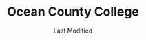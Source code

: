 ---
layout: location-page
date: Last Modified
description: "Local COVID-19 testing is available at Ocean County College in Toms River, New Jersey, USA."
permalink: "locations/new-jersey/toms-river/ocean-county-college/"
tags:
  - locations
  - new-jersey
title: Ocean County College
uniqueName: ocean-county-college
state: New Jersey
stateAbbr: NJ
hood: "Ocean County"
address: "1 College Drive"
city: "Toms River"
zip: "08754"
zipsNearby: "07981 07999 08888 08889 07095 10001 10002 10003 10004 10005 10006 10007 10008 10009 10010 10011 10012 10013 10014 10016 10017 10018 10019 10020 10021 10022 10023 10024 10025 10026 10027 10028 10029 10030 10031 10032 10033 10034 08801 07001 08803 07920 07939 07002 07921 07922 07924 07003 08805 08807 07926 07006 07007 07008 07927 07928 07010 08809 07016 08810 08812 08816 07936 07017 07018 07019 07020 08817 08818 08820 08837 08899 07201 07202 07203 07204 07205 07206 07207 07208 07021 07022 07023 07931 08821 08822 07932 08823 08825 07027 07933 07934 07028 07935 07029 08828 08829 08844 07030 08830 08831 07097 07302 07303 07304 07305 07306 07307 07308 07310 07311 07395 07399 07031 07032 07099 08832 08824 07033 08833 07938 07036 07643 07039 07940 08835 07040 08836 07945 08840 08846 07041 07946 08850 08852 07042 07043 07044 07960 07961 07962 07963 08853 07101 07102 07103 07104 07105 07106 07107 07108 07109 07110 07111 07112 07114 07175 07184 07188 07189 07191 07192 07193 07195 07198 07199 08901 08902 08903 08904 08905 08906 08933 08989 07974 07976 07047 08857 08858 07050 07051 07052 08859 07977 08861 08862 08863 08854 08855 08867 07059 07060 07061 07062 07063 07069 07978 07064 07979 08868 07065 07066 07067 08869 08870 07657 07068 07070 07071 07072 07073 07074 08871 08872 07076 07094 07096 07077 07078 08873 08875 08890 08876 08879 08880 07079 07080 08882 08884 07081 08885 07980 07901 07902 08887 07083 07086 07087 07088 07090 07091 07092 07093 10035 10036 10037 10038 10039 10040 10041 10043 10044 10045 10055 10060 10065 10069 10075 10080 10081 10087 10090 10095 10101 10102 10103 10104 10105 10106 10107 10108 10109 10110 10111 10112 10113 10114 10115 10116 10117 10118 10119 10120 10121 10122 10123 10124 10125 10126 10128 10129 10130 10131 10132 10133 10138 10150 10151 10152 10153 10154 10155 10156 10157 10158 10159 10160 10161 10162 10163 10164 10165 10166 10167 10168 10169 10170 10171 10172 10173 10174 10175 10176 10177 10178 10179 10185 10199 10203 10211 10212 10213 10242 10249 10256 10257 10258 10259 10260 10261 10265 10268 10269 10270 10271 10272 10273 10274 10275 10276 10277 10278 10279 10280 10281 10282 10285 10286 10292 11201 11202 11203 11204 11205 11206 11207 11208 11209 11210 11211 11212 11213 11214 11215 11216 11217 11218 11219 11220 11221 11222 11223 11224 11225 11226 11228 11229 11230 11231 11232 11233 11234 11235 11236 11237 11238 11239 11241 11242 11243 11245 11247 11249 11251 11252 11256 11096 11690 11691 11692 11693 11694 11695 11697 11001 11002 11003 11004 11005 11351 11352 11354 11355 11356 11357 11358 11359 11360 11361 11362 11363 11364 11365 11366 11367 11368 11369 11370 11371 11372 11373 11374 11375 11377 11378 11379 11380 11381 11385 11386 11390 11010 11405 11411 11412 11413 11414 11415 11416 11417 11418 11419 11420 11421 11422 11423 11424 11425 11426 11427 11428 11429 11430 11431 11432 11433 11434 11435 11436 11439 11451 11499 11101 11102 11103 11104 11105 11106 11109 11120 11040 11042 10301 10302 10303 10304 10305 10306 10307 10308 10309 10310 10311 10312 10313 10314 11509 11510 11710 11516 11518 11520 11530 11531 11535 11599 11549 11550 11551 11557 11558 11559 11561 11563 11565 11758 11566 11501 11569 11570 11571 11572 11575 11783 11553 11555 11556 11580 11581 11582 11793 11552 11598 08201 08205 07710 07711 08501 08720 07712 08004 08401 08402 08403 08404 08405 08406 07716 07717 08005 08006 08007 08721 08008 08722 07718 08502 07715 07719 08009 08010 08011 08012 08504 08505 07720 08723 08724 08730 08203 08015 08310 08016 08101 08102 08103 08104 08105 08106 08107 08108 08109 08110 08018 08019 08002 08003 08034 08020 08510 08526 08312 08021 07721 08213 07722 08022 08511 08512 08514 08515 07723 08214 08316 08317 07724 07799 08215 08318 08217 07726 08319 08025 07727 08518 08731 08322 07728 08026 08027 08028 08029 08030 08032 08033 08035 08036 08037 07730 07732 08520 07733 08525 07731 08732 08527 08041 08042 07734 07735 08528 08043 08733 08759 08701 08530 08326 08734 08735 08045 08220 07737 07738 08221 07739 07740 08048 08049 08328 08050 08736 08738 08051 08052 07746 08053 08223 07747 08330 08055 08056 07748 08332 08340 08341 08342 07750 08343 08057 07751 08059 08060 08054 08061 08062 08063 07752 07753 07754 08533 08344 08224 08064 08346 08347 08739 08225 07755 08226 08740 07756 07757 08230 08231 08065 08066 08068 08534 08535 08741 08071 08536 08232 08234 08742 08240 08348 07758 08241 08540 08541 08542 08543 08544 08550 08073 07701 07702 07703 07704 07709 08350 08074 08551 08075 08076 08077 08553 08554 08555 08556 08352 07760 08078 08750 08243 08751 08752 08557 08080 08081 08558 08083 08244 08031 08099 07762 08559 08084 08248 08085 07763 08086 08560 08753 08754 08755 08756 08757 08601 08602 08603 08604 08605 08606 08607 08608 08609 08610 08611 08618 08619 08620 08625 08628 08629 08638 08640 08641 08645 08646 08647 08648 08650 08666 08690 08691 08695 08250 08087 08088 08360 08361 08362 08758 08089 08090 08091 08092 07764 08093 07765 08094 08046 08561 08095 08270 08096 08097 08562 19001 19002 19003 19004 18910 19020 19021 19422 19424 19007 19008 19009 19010 18912 18913 18914 19012 19022 19018 18915 19428 19429 18916 19023 18901 18902 18933 19026 18917 19027 18920 19029 19030 19031 19032 19033 18922 19025 19034 19048 19049 18923 18925 18926 19035 19036 19038 19437 19040 19041 18927 18928 19043 19098 19044 19006 18929 19046 19444 18931 19047 19053 19446 19050 19054 19055 19056 19057 19058 18932 18934 19064 19066 18936 19067 19070 19072 18938 18940 19401 19403 19404 19436 19454 19455 19477 19074 19075 18943 19019 19092 19093 19099 19101 19102 19103 19104 19105 19106 19107 19108 19109 19110 19111 19112 19113 19114 19115 19116 19118 19119 19120 19121 19122 19123 19124 19125 19126 19127 19128 19129 19130 19131 19132 19133 19134 19135 19136 19137 19138 19139 19140 19141 19142 19143 19144 19145 19146 19147 19148 19149 19150 19151 19152 19153 19154 19155 19160 19161 19162 19170 19171 19172 19173 19175 19176 19177 19178 19179 19181 19182 19183 19184 19185 19187 19188 19190 19191 19192 19193 19194 19195 19196 19197 19244 19255 18946 18947 18949 19462 18950 19076 19078 18956 19079 18963 18954 18966 19081 19082 19083 18974 18991 18976 18977 19486 19090 19094 18980 19095 19096 07182 07194 07309 07983 08922 08988 10015 10046 10047 10048 10072 10079 10082 10094 10096 10098 10099 10149 10184 10196 10197 11041 11043 11044 11099 11240 11244 11248 11254 11255 11536" 
mapUrl: "http://maps.apple.com/?q=Ocean+County+College&address=1+College+Drive,Toms+River,New+Jersey,08754"
locationType: Drive-thru
phone: "800-342-9738"
website: "https://ochd.simplybook.me/v2/#"
onlineBooking: true
closed: undefined
closedUpdate: April 22nd, 2020
notes: "By appointment only. Requires doctor's referral. Local residents only."
days: Contact for hours of operation.
ctaMessage: Schedule a test
ctaUrl: "https://ochd.simplybook.me/v2/#"
---